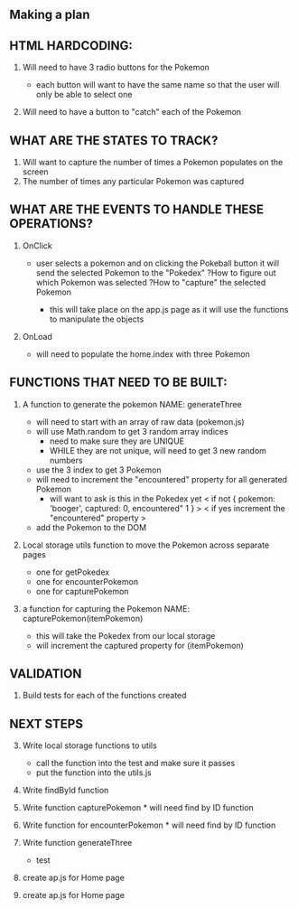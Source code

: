 ## Making a plan

## HTML HARDCODING:

1. Will need to have 3 radio buttons for the Pokemon
    - each button will want to have the same name so that the user will only be able to select one

2. Will need to have a button to "catch" each of the Pokemon

## WHAT ARE THE STATES TO TRACK?

1.  Will want to capture the number of times a Pokemon populates on the screen
2.  The number of times any particular Pokemon was captured

## WHAT ARE THE EVENTS TO HANDLE THESE OPERATIONS?

1.  OnClick
    - user selects a pokemon and on clicking the Pokeball button it will send the selected Pokemon to the "Pokedex"
        ?How to figure out which Pokemon was selected
        ?How to "capture" the selected Pokemon

        *   this will take place on the app.js page as it will use the functions to manipulate the objects

2.  OnLoad
    -   will need to populate the home.index with three Pokemon

## FUNCTIONS THAT NEED TO BE BUILT:

1.  A function to generate the pokemon NAME: generateThree
    -   will need to start with an array of raw data (pokemon.js)
    -   will use Math.random to get 3 random array indices
        *   need to make sure they are UNIQUE
        *   WHILE they are not unique, will need to get 3 new random numbers
    -   use the 3 index to get 3 Pokemon
    -   will need to increment the "encountered" property for all generated Pokemon
        *   will want to ask is this in the Pokedex yet
            <   if not { pokemon: 'booger', captured: 0, encountered" 1 }   >
            <   if yes increment the "encountered" property >
    -   add the Pokemon to the DOM

2.  Local storage utils function to move the Pokemon across separate pages
    -   one for getPokedex
    -   one for encounterPokemon
    -   one for capturePokemon

3.  a function for capturing the Pokemon NAME: capturePokemon(itemPokemon)
    -   this will take the Pokedex from our local storage
    -   will increment the captured property for (itemPokemon)

## VALIDATION

1. Build tests for each of the functions created

## NEXT STEPS

<!-- 1.  Hard code Home index page -->
<!-- 2.  Hard code Results index page -->
<!-- 3.  Create utils.js -->
3.  Write local storage functions to utils
    <!-- -   first write the test -->
    -   call the function into the test and make sure it passes
    -   put the function into the utils.js

4.  Write findById function

5.  Write function capturePokemon
        *   will need find by ID function
6.  Write function for encounterPokemon
        *   will need find by ID function
7.  Write function generateThree
    -   test

    
8.  create ap.js for Home page
9.  create ap.js for Home page



